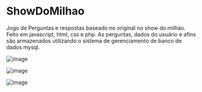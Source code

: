 # ShowDoMilhao
Jogo de Perguntas e respostas baseado no original no show do milhão. Feito em javascript, html, css e php.
As perguntas, dados do usuário e afins são armazenados utilizando o sistema de gerenciamento de banco de
dados mysql.

![image](https://user-images.githubusercontent.com/76135581/178023369-9b10c860-6a84-4ecc-8f7b-f8b9e0f53b57.png)


![image](https://user-images.githubusercontent.com/76135581/178023621-5cbec016-b014-45f2-bf47-07a4b983723e.png)


![image](https://user-images.githubusercontent.com/76135581/178023695-f10b1fd8-c843-4252-abb4-c9e6356d6ebe.png)
